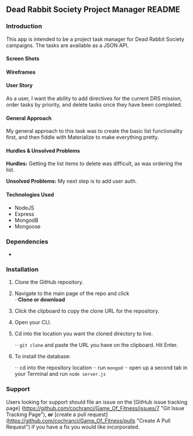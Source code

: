 Dead Rabbit Society Project Manager README
------------------------------------------

### Introduction

This app is intended to be a project task manager for Dead Rabbit Society campaigns. The tasks are available as a JSON API. 

#### Screen Shots

#### Wireframes


#### User Story

As a user, I want the ability to add directives for the current DRS mission, order tasks by priority, and delete tasks once they have been completed. 

#### General Approach

My general approach to this task was to create the basic list functionality first, and then fiddle with Materialize to make everything pretty. 

#### Hurdles & Unsolved Problems
**Hurdles:** Getting the list items to delete was difficult, as was ordering the list. 

**Unsolved Problems:** My next step is to add user auth. 

#### Technologies Used

- NodeJS
- Express
- MongodB
- Mongoose

### Dependencies

-

### Installation 

1. Clone the GitHub repository.

2. Navigate to the main page of the repo and click <br>
   ⋅⋅**Clone or download**

3. Click the clipboard to copy the clone URL for the repository.

4. Open your CLI.

5. Cd into the location you want the cloned directory to live.

   ⋅⋅ `git clone` and paste the URL you have on the clipboard.
   Hit Enter.

6. To install the database:

   ⋅⋅ cd into the repository location
   ⋅⋅ run `mongod`
   ⋅⋅ open up a second tab in your Terminal and run `node server.js`

### Support 

Users looking for support should file an issue on the [GitHub issue tracking page] (https://github.com/cochrancj/Game_Of_Fitness/issues/7 "Git Issue Tracking Page"), **or** [create a pull request] (https://github.com/cochrancj/Game_Of_Fitness/pulls "Create A Pull Request") if you have a fix you would like incorporated.

